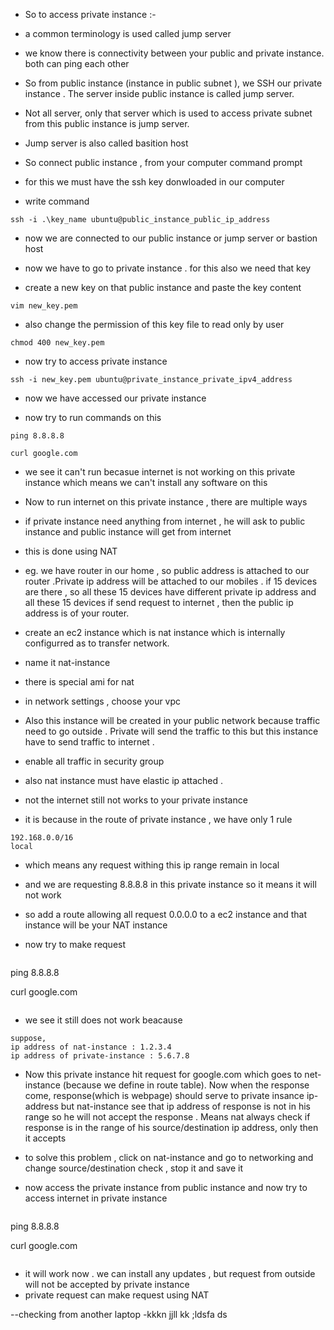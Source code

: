 - So to access private instance :-

- a common terminology is used called jump server 
- we know there is connectivity between your public and private instance. both can ping each other 

- So from public instance (instance in public subnet ), we SSH our private instance . The server inside public instance is called jump server. 
- Not all server, only that server which is used to access private subnet from this public instance is jump server.
- Jump server is also called basition host 


- So connect public instance , from your computer command prompt 

- for this we must have the ssh key donwloaded in our computer 

- write command 
```
ssh -i .\key_name ubuntu@public_instance_public_ip_address
```

- now we are connected to our public instance or jump server or bastion host
- now we have to go to private instance . for this also we need that key 

- create a new key on that public instance and paste the key content 
```
vim new_key.pem
```

- also change the permission of this key file to read only by user 
```
chmod 400 new_key.pem
```

- now try to access private instance 

```
ssh -i new_key.pem ubuntu@private_instance_private_ipv4_address
```

- now we have accessed our private instance 

- now try to run commands on this 
```
ping 8.8.8.8

curl google.com
```

- we see it can't run  becasue internet is not working on this private instance which means we can't install any software on this 

- Now to run internet on this private instance , there are multiple ways 

- if private instance need anything from internet , he will ask to public instance and public instance will get from internet 

- this is done using NAT

- eg. we have router in our home , so public address is attached to our router .Private  ip address will be attached to our mobiles . if 15 devices are there , so all these 15 devices have different private ip address and all these 15 devices if send request to internet , then the public ip address is of your router. 

- create an ec2 instance which is nat instance which is internally configurred as to transfer network. 
- name it nat-instance
- there is special ami for nat
- in network settings , choose your vpc 
- Also this instance will be created in your public network because traffic need to go outside . Private will send the traffic to this but this instance have to send traffic to internet .
- enable all traffic in security group 
- also nat instance must have elastic ip attached . 
- not the internet still not works to your private instance 
- it is because in the route of private instance , we have only 1 rule 
```
192.168.0.0/16
local
```

- which means any request withing this ip range remain in local 
- and we are requesting 8.8.8.8 in this private instance so it means it will not work 

- so add a route allowing all request 0.0.0.0 to a ec2 instance and that instance will be your NAT instance 
- now try to make request 
```
```
ping 8.8.8.8

curl google.com
```
```
- we see it still does not work beacause 
```
suppose,
ip address of nat-instance : 1.2.3.4
ip address of private-instance : 5.6.7.8

```

- Now this private instance hit request for google.com which goes to net-instance (because we define in route table). Now when the response come, response(which is webpage) should serve  to private insance ip-address but nat-instance see that ip address of response is not in his range so he will not accept the response . Means nat always check if response is in the range of his source/destination ip address, only then it accepts

- to solve this problem , click on nat-instance and go to networking and change source/destination check , stop it and save it 

- now access the private instance from public instance and now try to access internet in private instance 
```
```
ping 8.8.8.8

curl google.com
```
```

- it will work now . we can install any updates , but request from outside will not be accepted by private instance 
- private request can make request using NAT 

--checking from another laptop 
-kkkn
jjll
kk
;ldsfa
ds